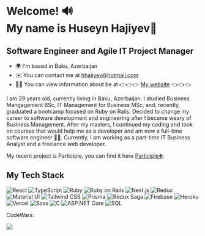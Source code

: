 Welcome! 🔊<br />
 My name is Huseyn Hajiyev👋
===============================
Software Engineer and Agile IT Project Manager
----------------------------------------------
* 🌍  I'm based in Baku, Azerbaijan
* ✉️  You can contact me at [hhajiyev@hotmail.com](mailto:hhajiyev@hotmail.com)
* 👨‍💻  You can view information about be at 👉👉👉 [My website](http://huseynhajiyev.com) 👈👈👈


I am 29 years old, currently living in Baku, Azerbaijan. I studied Business Mangagement BSc, IT Management for Business MSc, and, recently, graduated a bootcamp focused on Ruby on Rails. Decided to change my career to software development and engineering after I became weary of Business Management. After my masters, I continued my coding and took on courses that would help me as a developer and am now a full-time software engineer 👨‍💻. Currently, I am working as a part-time IT Business Analyst and a freelance web developer. 

My recent project is Participle, you can find it here <a href="https://participle-plus.vercel.app/" target="_blank" >Participle➕</a>.

## My Tech Stack

![React](https://img.shields.io/badge/-React-20232A?style=flat-square&logo=react&logoColor=61DAFB)
![TypeScript](https://img.shields.io/badge/-TypeScript-3178C6?style=flat-square&logo=typescript&logoColor=white)
![Ruby](https://img.shields.io/badge/-Ruby-CC342D?style=flat-square&logo=ruby&logoColor=white)
![Ruby on Rails](https://img.shields.io/badge/-Ruby%20on%20Rails-CC0000?style=flat-square&logo=ruby-on-rails&logoColor=white)
![Next.js](https://img.shields.io/badge/-Next.js-000000?style=flat-square&logo=next.js&logoColor=white)
![Redux](https://img.shields.io/badge/-Redux-764ABC?style=flat-square&logo=redux&logoColor=white)
![Material UI](https://img.shields.io/badge/-Material%20UI-0081CB?style=flat-square&logo=material-ui&logoColor=white)
![Tailwind CSS](https://img.shields.io/badge/-Tailwind%20CSS-38B2AC?style=flat-square&logo=tailwind-css&logoColor=white)
![Prisma](https://img.shields.io/badge/-Prisma-2D3748?style=flat-square&logo=prisma&logoColor=white)
![Redux Saga](https://img.shields.io/badge/-Redux%20Saga-999999?style=flat-square&logo=redux-saga&logoColor=white)
![Firebase](https://img.shields.io/badge/-Firebase-FFCA28?style=flat-square&logo=firebase&logoColor=black)
![Heroku](https://img.shields.io/badge/-Heroku-430098?style=flat-square&logo=heroku&logoColor=white)
![Vercel](https://img.shields.io/badge/-Vercel-black?style=flat-square&logo=vercel&logoColor=white)
![Sass](https://img.shields.io/badge/-Sass-CC6699?style=flat-square&logo=sass&logoColor=white)
![C](https://img.shields.io/badge/-C-00599C?style=flat-square&logo=c&logoColor=white)
![ASP.NET Core](https://img.shields.io/badge/-ASP.NET%20Core%207-512BD4?style=flat-square&logo=dot-net&logoColor=white)
![SQL](https://img.shields.io/badge/-SQL-4479A1?style=flat-square&logo=sql&logoColor=white)



CodeWars:

<a href="https://www.codewars.com/users/HuseynHajiyev"><img src="https://www.codewars.com/users/HuseynHajiyev/badges/large"></img></a>
